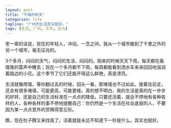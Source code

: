 ```yaml
---
layout: post
title: "干燥的秋天"
categories: life
tagline: "广州的生活其实挺好。"
tags: [生活, 广州, 工作, 压力]
---
```



   老一辈的话说，现在的年轻人，冲动。一念之间，我从一个城市搬到了千里之外的另一个城市，毫无征兆的。  
	
   3个多月，闷闷的天气，闷闷的生活，闷闷的。刚来的时候天天下雨，每天都在轰隆隆的雷声中睡去；现在一个多月都不下雨，每周都能看到洒水车来来回回地滋润着路边的小花。这个季节了它们还能开得这么鲜艳，真是漂亮。  
	
   生活就像爬墙，等你翻过去的时候，回头一看，那堵墙也不过如此。接着往前走，还会有很多堵墙，可能更高，可能更矮。真的想不明白，我的生活是真的在一步步的好转，还是自己的生活标准在一点点的降低。只要还活着，就会不停地有各种各样的人，各种各样的事不停地提醒自己：你仍然是一个生活在社会底层的人，不要因为某一点点意外的赏赐得意忘形。  
	
   瞧，现在杜子腾又来找我了。活着就是永远不知道下一秒是什么。其实也挺好。
